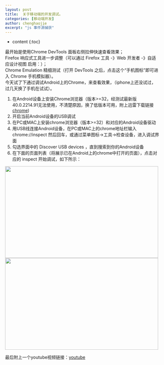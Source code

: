 ```yaml
---
layout: post
title:  关于移动端的开发调试。
categories: [移动端开发]
author: chenghaojie
excerpt: "js 事件源捕获"
---
```



* content
{:toc}


最开始是使用Chrome DevTools 面板右侧拉伸快速查看效果；<br/>
Firefox 响应式工具进一步调整（可以通过 Firefox 工具 -》Web 开发者 -》自适应设计视图 启用：）；<br/>
Chrome Emulation 精细测试（打开 DevTools 之后，点击这个“手机图标”即可进入 Chrome 手机模拟器）。<br/>
今天试了下通过调试Android上的Chrome，来查看效果，（iphone上还没试过，过几天换了手机在试试）。

1. 在Android设备上安装Chrome浏览器（版本>=32，经测试最新版40.0.2214.91无法使用，不清楚原因，换了低版本可用，附上迅雷下载链接[chrome](http://down.mz6.net/file/2013/12-25/com.android.chrome.apk))
2. 开启当前Android设备的USB调试
3. 在PC或MAC上安装chrome浏览器（版本>=32）和对应的Android设备驱动
4. 用USB线连接Android设备，在PC或MAC上的chrome地址栏输入 chrome://inspect 然后回车，或通过菜单图标→工具→检查设备，进入调试界面
5. 勾选界面中的 Discover USB devices ，直到搜索到你的Android设备
6. 在下面的页面列表（将展示已在Android上的chrome中打开的页面），点击对应的 inspect 开始调试，如下所示：

<img class="" title="调试页面" src="https://raw.githubusercontent.com/ichenghaojie/ichenghaojie.github.io/master/images/chrom-debug-1.png" alt="" width="500" height="300" />

<img class="" title="调试页面" src="https://raw.githubusercontent.com/ichenghaojie/ichenghaojie.github.io/master/images/chrom-debug-2.png" alt="" width="500" height="300" />


最后附上一个youtube视频链接：[youtube](https://www.youtube.com/watch?v=Q7rEFEMpwe4#t=45)